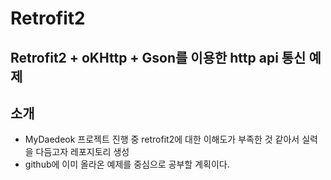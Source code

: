 # Retrofit2
## Retrofit2 + oKHttp + Gson를 이용한 http api 통신 예제
## 소개
* MyDaedeok 프로젝트 진행 중 retrofit2에 대한 이해도가 부족한 것 같아서 실력을 다듬고자 레포지토리 생성
* github에 이미 올라온 예제를 중심으로 공부할 계획이다.